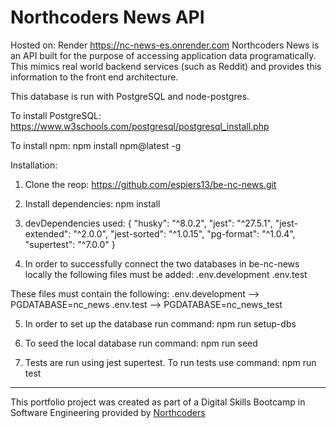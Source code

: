 # Northcoders News API

Hosted on: Render
https://nc-news-es.onrender.com
Northcoders News is an API built for the purpose of accessing application data programatically.
This mimics real world backend services (such as Reddit) and provides this information to the front end architecture.

This database is run with PostgreSQL and node-postgres.

To install PostgreSQL: https://www.w3schools.com/postgresql/postgresql_install.php

To install npm:
npm install npm@latest -g

Installation:

1. Clone the reop:
   https://github.com/espiers13/be-nc-news.git

2. Install dependencies:
   npm install

3. devDependencies used:
   {
   "husky": "^8.0.2",
   "jest": "^27.5.1",
   "jest-extended": "^2.0.0",
   "jest-sorted": "^1.0.15",
   "pg-format": "^1.0.4",
   "supertest": "^7.0.0"
   }

4. In order to successfully connect the two databases in be-nc-news locally the following files must be added:
   .env.development
   .env.test

These files must contain the following:
.env.development --> PGDATABASE=nc_news
.env.test --> PGDATABASE=nc_news_test

5. In order to set up the database run command:
   npm run setup-dbs

6. To seed the local database run command:
   npm run seed

7. Tests are run using jest supertest. To run tests use command:
   npm run test

---

This portfolio project was created as part of a Digital Skills Bootcamp in Software Engineering provided by [Northcoders](https://northcoders.com/)
